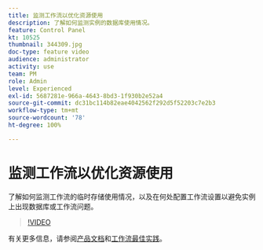 ```yaml
---
title: 监测工作流以优化资源使用
description: 了解如何监测实例的数据库使用情况。
feature: Control Panel
kt: 10525
thumbnail: 344309.jpg
doc-type: feature video
audience: administrator
activity: use
team: PM
role: Admin
level: Experienced
exl-id: 5687281e-966a-4643-8bd3-1f930b2e52a4
source-git-commit: dc31bc114b82eae4042562f292d5f52203c7e2b3
workflow-type: tm+mt
source-wordcount: '78'
ht-degree: 100%

---
```


# 监测工作流以优化资源使用

了解如何监测工作流的临时存储使用情况，以及在何处配置工作流设置以避免实例上出现数据库或工作流问题。

>[!VIDEO](https://video.tv.adobe.com/v/344309/?quality=12)

有关更多信息，请参阅[产品文档](https://experienceleague.adobe.com/docs/control-panel/using/performance-monitoring/database-monitoring/workflow-monitoring.html?lang=zh-Hans)和[工作流最佳实践](https://experienceleague.adobe.com/docs/campaign-classic/using/automating-with-workflows/introduction/workflow-best-practices.html?lang=zh-Hans)。
